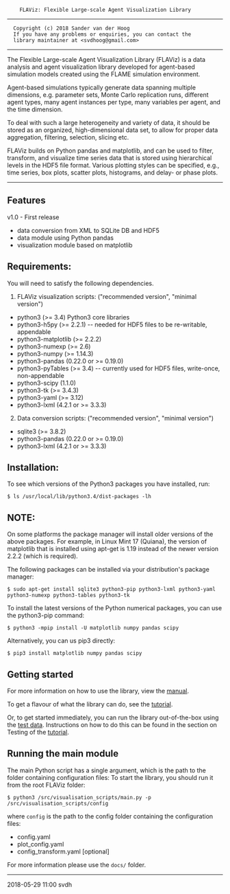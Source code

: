         FLAViz: Flexible Large-scale Agent Visualization Library

-------------------------------------------------------------------------------

      Copyright (c) 2018 Sander van der Hoog
      If you have any problems or enquiries, you can contact the
      library maintainer at <svdhoog@gmail.com>

-------------------------------------------------------------------------------

The Flexible Large-scale Agent Visualization Library (FLAViz) is a data analysis and agent visualization library developed for agent-based simulation models created using the FLAME simulation environment.

Agent-based simulations typically generate data spanning multiple dimensions, e.g. parameter sets, Monte Carlo replication runs, different agent types, many agent instances per type, many variables per agent, and the time dimension.

To deal with such a large heterogeneity and variety of data, it should be stored as an organized, high-dimensional data set, to allow for proper data aggregation, filtering, selection, slicing etc.

FLAViz builds on Python pandas and matplotlib, and can be used to filter, transform, and visualize time series data that is stored using hierarchical levels in the HDF5 file format. Various plotting styles can be specified, e.g., time series, box plots, scatter plots, histograms, and delay- or phase plots.

-------------------------------------------------------------------------------
Features
--
v1.0 - First release

 * data conversion from XML to SQLite DB and HDF5
 * data module using Python pandas
 * visualization module based on matplotlib

Requirements:
--

You will need to satisfy the following dependencies.

1. FLAViz visualization scripts:
("recommended version", "minimal version")

* python3 (>= 3.4) Python3 core libraries
* python3-h5py (>= 2.2.1) -- needed for HDF5 files to be re-writable, appendable
* python3-matplotlib (>= 2.2.2)
* python3-numexp (>= 2.6)
* python3-numpy (>= 1.14.3)
* python3-pandas (0.22.0 or >= 0.19.0)
* python3-pyTables (>= 3.4) -- currently used for HDF5 files, write-once, non-appendable
* python3-scipy (1.1.0)
* python3-tk (>= 3.4.3)
* python3-yaml (>= 3.12)
* python3-lxml (4.2.1 or >= 3.3.3)

2. Data conversion scripts:
("recommended version", "minimal version")

* sqlite3 (>= 3.8.2)
* python3-pandas (0.22.0 or >= 0.19.0)
* python3-lxml (4.2.1 or >= 3.3.3)

Installation:
--

To see which versions of the Python3 packages you have installed, run:

```
$ ls /usr/local/lib/python3.4/dist-packages -lh
```

NOTE:
--
On some platforms the package manager will install older versions of the above packages.
For example, in Linux Mint 17 (Quiana), the version of matplotlib that is installed using apt-get is 1.19 instead of the newer version 2.2.2 (which is required).

The following packages can be installed via your distribution's package manager:

```
$ sudo apt-get install sqlite3 python3-pip python3-lxml python3-yaml python3-numexp python3-tables python3-tk
```

To install the latest versions of the Python numerical packages, you can use the python3-pip command:

```
$ python3 -mpip install -U matplotlib numpy pandas scipy
```

Alternatively, you can us pip3 directly:

```
$ pip3 install matplotlib numpy pandas scipy
```

Getting started
--

For more information on how to use the library, view the [manual](https://github.com/svdhoog/FLAViz/blob/master/docs/manual/tex/FLAViz_Manual.pdf). 

To get a flavour of what the library can do, see the [tutorial](https://github.com/svdhoog/FLAViz/tree/master/docs/visualisation_scripts/readme.rst).

Or, to get started immediately, you can run the library out-of-the-box using the [test data](https://github.com/svdhoog/FLAViz/tree/master/data/visualisation). Instructions on how to do this can be found in the section on Testing of the [tutorial](https://github.com/svdhoog/FLAViz/tree/master/docs/visualisation_scripts/readme.rst).

Running the main module
--

The main Python script has a single argument, which is the path to the folder containing configuration files:
To start the library, you should run it from the root FLAViz folder:
```
$ python3 /src/visualisation_scripts/main.py -p /src/visualisation_scripts/config
```
where `config` is the path to the config folder containing the configuration files:

* config.yaml
* plot_config.yaml
* config_transform.yaml [optional]

For more information please use the `docs/` folder.

------------------------------------
2018-05-29 11:00 svdh
